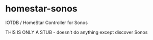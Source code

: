 # homestar-sonos
IOTDB / HomeStar Controller for Sonos

THIS IS ONLY A STUB - doesn't do anything
except discover Sonos
